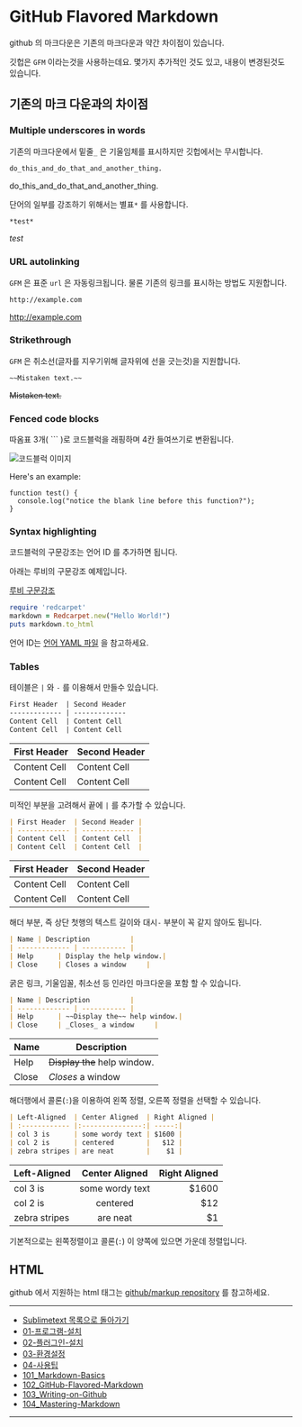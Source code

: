 # GitHub Flavored Markdown

github 의 마크다운은 기존의 마크다운과 약간 차이점이 있습니다.

깃헙은 `GFM` 이라는것을 사용하는데요. 몇가지 추가적인 것도 있고, 내용이 변경된것도 있습니다.


## 기존의 마크 다운과의 차이점



### Multiple underscores in words

기존의 마크다운에서 밑줄`_` 은 기울임체를 표시하지만 깃헙에서는 무시합니다.


```md
do_this_and_do_that_and_another_thing.
```

do_this_and_do_that_and_another_thing.


단어의 일부를 강조하기 위해서는 별표`*` 를 사용합니다.

```md
*test*
```

*test*


### URL autolinking

`GFM` 은 표준 `url` 은 자동링크됩니다. 물론 기존의 링크를 표시하는 방법도 지원합니다.

```md
http://example.com
```

http://example.com



### Strikethrough

`GFM` 은 취소선(글자를 지우기위해 글자위에 선을 긋는것)을 지원합니다.

```md
~~Mistaken text.~~
```

~~Mistaken text.~~



### Fenced code blocks

따옴표 3개( \`\`\` )로 코드블럭을 래핑하며 4칸 들여쓰기로 변환됩니다.

![코드블럭 이미지](../../images/git-2015-06-30-002.jpg)

Here's an example:

```
function test() {
  console.log("notice the blank line before this function?");
}
```




### Syntax highlighting

코드블럭의 구문강조는 언어 ID 를 추가하면 됩니다.

아래는 루비의 구문강조 예제입니다.

[루비 구문강조](../../images/git-2015-06-30-003.jpg)

```ruby
require 'redcarpet'
markdown = Redcarpet.new("Hello World!")
puts markdown.to_html
```

언어 ID는 [언어 YAML 파일](https://github.com/github/linguist/blob/master/lib/linguist/languages.yml) 을 참고하세요.




### Tables

테이블은 `|` 와 `-` 를 이용해서 만들수 있습니다.

```md
First Header  | Second Header
------------- | -------------
Content Cell  | Content Cell
Content Cell  | Content Cell
```


First Header  | Second Header
------------- | -------------
Content Cell  | Content Cell
Content Cell  | Content Cell


미적인 부분을 고려해서 끝에 `|` 를 추가할 수 있습니다.

```md
| First Header  | Second Header |
| ------------- | ------------- |
| Content Cell  | Content Cell  |
| Content Cell  | Content Cell  |
```

| First Header  | Second Header |
| ------------- | ------------- |
| Content Cell  | Content Cell  |
| Content Cell  | Content Cell  |


해더 부분, 즉 상단 첫행의 텍스트 길이와 대시`-` 부분이 꼭 같지 않아도 됩니다.

```md
| Name | Description          |
| ------------- | ----------- |
| Help      | Display the help window.|
| Close     | Closes a window     |
```

굵은 링크, 기울임꼴, 취소선 등 인라인 마크다운을 포함 할 수 있습니다.

```md
| Name | Description          |
| ------------- | ----------- |
| Help      | ~~Display the~~ help window.|
| Close     | _Closes_ a window     |
```

| Name | Description          |
| ------------- | ----------- |
| Help      | ~~Display the~~ help window.|
| Close     | _Closes_ a window     |


해더행에서 콜론(`:`)을 이용하여 왼쪽 정렬, 오른쪽 정렬을 선택할 수 있습니다.

```md
| Left-Aligned  | Center Aligned  | Right Aligned |
| :------------ |:---------------:| -----:|
| col 3 is      | some wordy text | $1600 |
| col 2 is      | centered        |   $12 |
| zebra stripes | are neat        |    $1 |
```


| Left-Aligned  | Center Aligned  | Right Aligned |
| :------------ |:---------------:| -----:|
| col 3 is      | some wordy text | $1600 |
| col 2 is      | centered        |   $12 |
| zebra stripes | are neat        |    $1 |

기본적으로는 왼쪽정렬이고 콜론(`:`) 이 양쪽에 있으면 가운데 정렬입니다.



## HTML

github 에서 지원하는 html 태그는 [github/markup repository](https://github.com/github/markup) 를 참고하세요.




----

* [Sublimetext 목록으로 돌아가기](../README.md)
* [01-프로그램-설치](01-프로그램-설치.md)
* [02-플러그인-설치](02-플러그인-설치.md)
* [03-환경설정](03-환경설정.md)
* [04-사용팁](04-사용팁.md)
* [101_Markdown-Basics](101_Markdown-Basics.md)
* [102_GitHub-Flavored-Markdown](102_Github-Flavored-Markdown.md)
* [103_Writing-on-Github](103_Writing-on-Github.md)
* [104_Mastering-Markdown](104_Mastering-Markdown.md)

----
